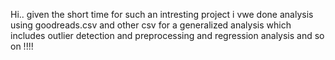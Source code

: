 Hi.. given the short time for such an intresting project i vwe done analysis using goodreads.csv and other csv for a generalized analysis which includes outlier detection and preprocessing and regression analysis and so on !!!!
